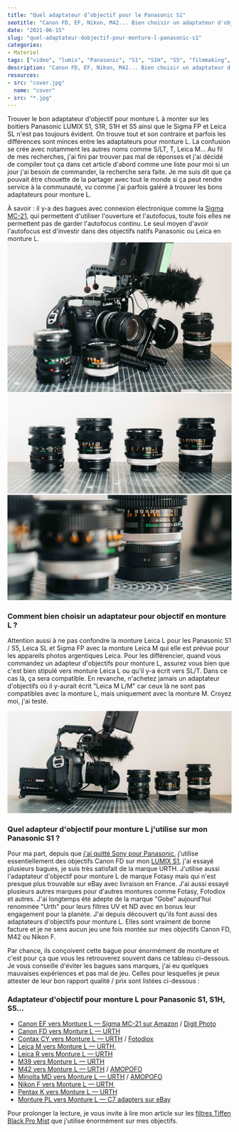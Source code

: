 ```yaml
---
title: "Quel adaptateur d’objectif pour le Panasonic S1"
seotitle: "Canon FD, EF, Nikon, M42... Bien choisir un adaptateur d'objectif pour monture L compatible avec Panasonic LUMIX S1, S1R, S1H, S5 et Sigma FP"
date: "2021-06-15"
slug: "quel-adaptateur-dobjectif-pour-monture-l-panasonic-s1"
categories:
- Materiel
tags: ["video", "lumix", "Panasonic", "S1", "S1H", "S5", "filmmaking", "objectif", "adaptateur", "monture L", "Leica L", "Sigma FP", "Leica SL", "canon FD", "Canon EF", "Nikon F", "M42"]
description: "Canon FD, EF, Nikon, M42... Bien choisir un adaptateur d'objectif pour monture L compatible avec Panasonic LUMIX S1, S1R, S1H, S5 et Sigma FP"
resources:
- src: "cover.jpg"
  name: "cover"
- src: "*.jpg"
---
```


Trouver le bon adaptateur d'objectif pour monture L à monter sur les boitiers Panasonic LUMIX S1, S1R, S1H et S5 ainsi que le Sigma FP et Leica SL n'est pas toujours évident. On trouve tout et son contraire et parfois les différences sont minces entre les adaptateurs pour monture L. La confusion se crée avec notamment les autres noms comme S/LT, T, Leica M... Au fil de mes recherches, j'ai fini par trouver pas mal de réponses et j'ai décidé de compiler tout ça dans cet article d'abord comme une liste pour moi si un jour j'ai besoin de commander, la recherche sera faite. Je me suis dit que ça pouvait être chouette de la partager avec tout le monde si ça peut rendre service à la communauté, vu comme j'ai parfois galéré à trouver les bons adaptateurs pour monture L.

À savoir : il y-a des bagues avec connexion électronique comme la [Sigma MC-21](https://amzn.to/30Nwns6), qui permettent d'utiliser l'ouverture et l'autofocus, toute fois elles ne permettent pas de garder l'autofocus continu. Le seul moyen d'avoir l'autofocus est d'investir dans des objectifs natifs Panasonic ou Leica en monture L.
![adapteur d'objectif pour monture L panasonic lumix s1 s1h s5 sigma FP](images/adaptateur-objectif-monture-L-panasonic-9.jpg)
![adapteur d'objectif pour monture L panasonic lumix s1 s1h s5 sigma FP](images/adaptateur-objectif-monture-L-panasonic-2.jpg)
![adapteur d'objectif pour monture L panasonic lumix s1 s1h s5 sigma FP](images/adaptateur-objectif-monture-L-panasonic-8.jpg)

### Comment bien choisir un adaptateur pour objectif en monture L ?

Attention aussi à ne pas confondre la monture Leica L pour les Panasonic S1 / S5, Leica SL et Sigma FP avec la monture Leica M qui elle est prévue pour les appareils photos argentiques Leica. Pour les différencier, quand vous commandez un adapteur d'objectifs pour monture L, assurez vous bien que c'est bien stipulé vers monture Leica L ou qu'il y-a écrit vers SL/T. Dans ce cas là, ça sera compatible. En revanche, n'achetez jamais un adaptateur d'objectifs où il y-aurait écrit "Leica M L/M" car ceux là ne sont pas compatibles avec la monture L, mais uniquement avec la monture M. Croyez moi, j'ai testé.

![adapteur d'objectif pour monture L panasonic lumix s1 s1h s5 sigma FP](images/adaptateur-objectif-monture-L-panasonic-16.jpg)

### Quel adapteur d'objectif pour monture L j'utilise sur mon Panasonic S1 ?

Pour ma part, depuis que [j'ai quitté Sony pour Panasonic](http://jeremyjanin.com/matos-photo-video-pourquoi-jai-quitte-sony-pour-le-panasonic-s1/), j'utilise essentiellement des objectifs Canon FD sur mon [LUMIX S1](https://www.digit-photo.com/PANASONIC-Lumix-S1-Boitier-Nu-rPANASONICDCS1EK.html?dpa_id=21), j'ai essayé plusieurs bagues, je suis très satisfait de la marque URTH. J'utilise aussi l'adaptateur d'objectif pour monture L de marque Fotasy mais qui n'est presque plus trouvable sur eBay avec livraison en France. J'ai aussi essayé plusieurs autres marques pour d'autres montures comme Fotasy, Fotodiox et autres. J'ai longtemps été adepte de la marque "Gobe" aujourd'hui renommée "Urth" pour leurs filtres UV et ND avec en bonus leur engagement pour la planète. J'ai depuis découvert qu'ils font aussi des adaptateurs d'objectifs pour monture L. Elles sont vraiment de bonne facture et je ne sens aucun jeu une fois montée sur mes objectifs Canon FD, M42 ou Nikon F.

Par chance, ils conçoivent cette bague pour énormément de monture et c'est pour ça que vous les retrouverez souvent dans ce tableau ci-dessous. Je vous conseille d'éviter les bagues sans marques, j'ai eu quelques mauvaises expériences et pas mal de jeu. Celles pour lesquelles je peux attester de leur bon rapport qualité / prix sont listées ci-dessous :

### Adaptateur d'objectif pour monture L pour Panasonic S1, S1H, S5...

- <a href="https://amzn.to/30Nwns6" target="_blank" rel="noopener">Canon EF vers Monture L — Sigma MC-21 sur Amazon</a></span> / <a href="https://www.digit-photo.com/SIGMA-Bague-d-Adaptation-MC-21-pour-Canon-EF-vers-Monture-L-rSIGMA89E969.html?dpa_id=21" target="_blank" rel="noopener">Digit Photo</a>
- <a href="https://amzn.to/3iJat2I" target="_blank" rel="noopener">Canon FD vers Monture L — URTH</a>
- <a href="https://amzn.to/2TYRp6k" target="_blank" rel="noopener">Contax CY vers Monture L — URTH</a> / <a href="https://amzn.to/3iIt9Qj" target="_blank" rel="noopener">Fotodiox</a>
- <a href="https://amzn.to/3pYPXNs" target="_blank" rel="noopener">Leica M vers Monture L — URTH&nbsp;</a>
- <a href="https://amzn.to/35p7mVO" target="_blank" rel="noopener">Leica R vers Monture L — URTH</a>
- <a href="https://amzn.to/3gqoTDz" target="_blank" rel="noopener">M39 vers Monture L — URTH</a>
- <a href="https://amzn.to/35mqsMn" target="_blank" rel="noopener">M42 vers Monture L — URTH</a> / <a href="https://amzn.to/3gCBP7Z" target="_blank" rel="noopener">AMOPOFO</a>
- <a href="https://amzn.to/3gzvv1b" target="_blank" rel="noopener">Minolta MD vers Monture L — URTH</a> / <a href="https://amzn.to/30M1HHE" target="_blank" rel="noopener">AMOPOFO</a>
- <a href="https://amzn.to/3cIQcXp" target="_blank" rel="noopener">Nikon F vers Monture L — URTH&nbsp;</a>
- <a href="https://amzn.to/3vvOwH7" target="_blank" rel="noopener">Pentax K vers Monture L — URTH</a></span>
- <a href="https://www.ebay.com/itm/PL-mount-lens-to-L-mount-Sigma-FP-Panasonic-S1H-Leica-SL2-adapter-c7adapters/252322326925?_trkparms=aid%3D111001%26algo%3DREC.SEED%26ao%3D1%26asc%3D225085%26meid%3D16e35b30e07a4913ab5af7af39a4be76%26pid%3D100667%26rk%3D1%26rkt%3D4%26mehot%3Dpp%26sd%3D252322326925%26itm%3D252322326925%26pmt%3D0%26noa%3D1%26pg%3D2334524&amp;_trksid=p2334524.c100667.m2042&amp;LH_ItemCondition=33" target="_blank" rel="noopener">Monture PL vers Monture L — C7 adapters sur eBay</a>

Pour prolonger la lecture, je vous invite à lire mon article sur les [filtres Tiffen Black Pro Mist](http://jeremyjanin.com/filtre-tiffen-black-pro-mist-lequel-choisir/) que j'utilise énormément sur mes objectifs.
